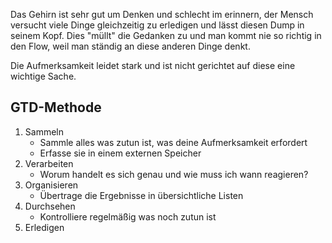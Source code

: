 Das Gehirn ist sehr gut um Denken und schlecht im erinnern, der Mensch versucht viele Dinge gleichzeitig zu erledigen und lässt diesen Dump in seinem Kopf. Dies "müllt" die Gedanken zu und man kommt nie so richtig in den Flow, weil man ständig an diese anderen Dinge denkt.

Die Aufmerksamkeit leidet stark und ist nicht gerichtet auf diese eine wichtige Sache.

## GTD-Methode
1. Sammeln
	- Sammle alles was zutun ist, was deine Aufmerksamkeit erfordert
	- Erfasse sie in einem externen Speicher
2. Verarbeiten
	- Worum handelt es sich genau und wie muss ich wann reagieren?
3. Organisieren
	- Übertrage die Ergebnisse in übersichtliche Listen
4. Durchsehen
	- Kontrolliere regelmäßig was noch zutun ist
5. Erledigen